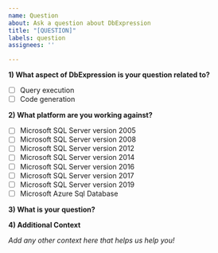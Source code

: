```yaml
---
name: Question
about: Ask a question about DbExpression
title: "[QUESTION]"
labels: question
assignees: ''

---
```


**1) What aspect of DbExpression is your question related to?**

- [ ] Query execution
- [ ] Code generation

**2) What platform are you working against?**

- [ ] Microsoft SQL Server version 2005
- [ ] Microsoft SQL Server version 2008
- [ ] Microsoft SQL Server version 2012
- [ ] Microsoft SQL Server version 2014
- [ ] Microsoft SQL Server version 2016
- [ ] Microsoft SQL Server version 2017
- [ ] Microsoft SQL Server version 2019
- [ ] Microsoft Azure Sql Database

**3) What is your question?**

**4) Additional Context**

_Add any other context here that helps us help you!_
